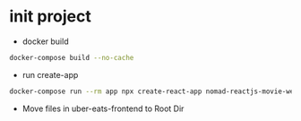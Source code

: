 # init project

- docker build

```bash
docker-compose build --no-cache
```

- run create-app

```bash
docker-compose run --rm app npx create-react-app nomad-reactjs-movie-web-service
```

- Move files in uber-eats-frontend to Root Dir
